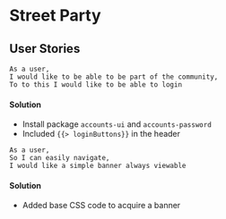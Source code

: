 # Street Party

## User Stories

```
As a user,
I would like to be able to be part of the community,
To to this I would like to be able to login
```
#### Solution
* Install package ```accounts-ui``` and ```accounts-password```
* Included ```{{> loginButtons}}``` in the header

```
As a user,
So I can easily navigate,
I would like a simple banner always viewable
```
#### Solution
* Added base CSS code to acquire a banner
